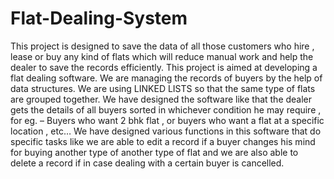 # Flat-Dealing-System
This project is designed to save the data of all those customers
who hire , lease or buy any kind of flats which will reduce
manual work and help the dealer to save the records efficiently.
This project is aimed at developing a flat dealing software. We
are managing the records of buyers by the help of data
structures. We are using LINKED LISTS so that the same type of
flats are grouped together. We have designed the software like that the dealer
gets the details of all buyers sorted in whichever condition he
may require , for eg. – Buyers who want 2 bhk flat , or buyers
who want a flat at a specific location , etc… We have designed
various functions in this software that do specific tasks like we
are able to edit a record if a buyer changes his mind for buying
another type of another type of flat and we are also able to
delete a record if in case dealing with a certain buyer is cancelled.
